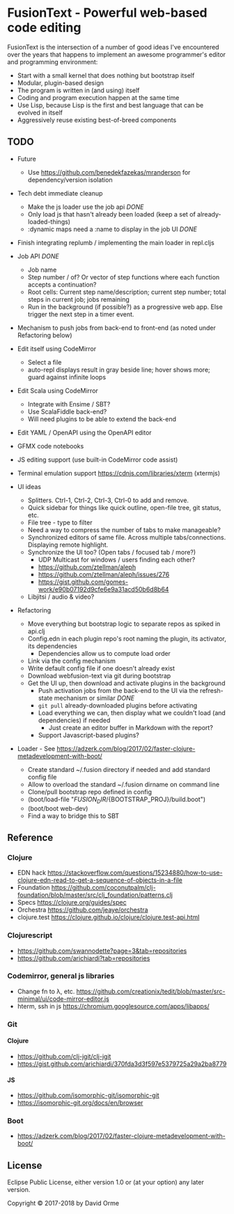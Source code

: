 # FusionText - Powerful web-based code editing

FusionText is the intersection of a number of good ideas I've encountered over the years
that happens to implement an awesome programmer's editor and programming environment:

* Start with a small kernel that does nothing but bootstrap itself
* Modular, plugin-based design
* The program is written in (and using) itself
* Coding and program execution happen at the same time
* Use Lisp, because Lisp is the first and best language that can be evolved in itself
* Aggressively reuse existing best-of-breed components

## TODO

* Future
  * Use https://github.com/benedekfazekas/mranderson for dependency/version isolation

* Tech debt immediate cleanup
  * Make the js loader use the job api  *DONE*
  * Only load js that hasn't already been loaded (keep a set of already-loaded-things)
  * :dynamic maps need a :name to display in the job UI *DONE*

* Finish integrating replumb / implementing the main loader in repl.cljs

* Job API *DONE*
  * Job name
  * Step number / of? Or vector of step functions where each function accepts a continuation?
  * Root cells: Current step name/description; current step number; total steps in current job; jobs remaining
  * Run in the background (if possible?) as a progressive web app.  Else trigger the next step in a timer event.

* Mechanism to push jobs from back-end to front-end (as noted under Refactoring below)

* Edit itself using CodeMirror
  * Select a file
  * auto-repl displays result in gray beside line; hover shows more; guard against infinite loops

* Edit Scala using CodeMirror
  * Integrate with Ensime / SBT?
  * Use ScalaFiddle back-end?
  * Will need plugins to be able to extend the back-end

* Edit YAML / OpenAPI using the OpenAPI editor

* GFMX code notebooks

* JS editing support (use built-in CodeMirror code assist)

* Terminal emulation support https://cdnjs.com/libraries/xterm  (xtermjs)

* UI ideas
  * Splitters.  Ctrl-1, Ctrl-2, Ctrl-3, Ctrl-0 to add and remove.
  * Quick sidebar for things like quick outline, open-file tree, git status, etc.
  * File tree - type to filter
  * Need a way to compress the number of tabs to make manageable?
  * Synchronized editors of same file.  Across multiple tabs/connections.  Displaying remote highlight.
  * Synchronize the UI too?  (Open tabs / focused tab / more?)
    * UDP Multicast for windows / users finding each other?
    * https://github.com/ztellman/aleph
    * https://github.com/ztellman/aleph/issues/276
    * https://gist.github.com/gomes-work/e90b07192d9cfe6e9a31acd50b6d8b64
  * Libjitsi / audio & video?

* Refactoring
  * Move everything but bootstrap logic to separate repos as spiked in api.clj
  * Config.edn in each plugin repo's root naming the plugin, its activator, its dependencies
    * Dependencies allow us to compute load order
  * Link via the config mechanism
  * Write default config file if one doesn't already exist
  * Download webfusion-text via git during bootstrap
  * Get the UI up, then download and activate plugins in the background
    * Push activation jobs from the back-end to the UI via the refresh-state mechanism or similar *DONE*
    * `git pull` already-downloaded plugins before activating
    * Load everything we can, then display what we couldn't load (and dependencies) if needed
      * Just create an editor buffer in Markdown with the report?
    * Support Javascript-based plugins?

* Loader - See https://adzerk.com/blog/2017/02/faster-clojure-metadevelopment-with-boot/
  * Create standard ~/.fusion directory if needed and add standard config file
  * Allow to overload the standard ~/.fusion dirname on command line
  * Clone/pull bootstrap repo defined in config
  * (boot/load-file "${FUSION_DIR}/${BOOTSTRAP_PROJ}/build.boot")
  * (boot/boot web-dev)
  * Find a way to bridge this to SBT

## Reference

### Clojure
* EDN hack  https://stackoverflow.com/questions/15234880/how-to-use-clojure-edn-read-to-get-a-sequence-of-objects-in-a-file
* Foundation https://github.com/coconutpalm/clj-foundation/blob/master/src/clj_foundation/patterns.clj
* Specs https://clojure.org/guides/spec
* Orchestra https://github.com/jeaye/orchestra
* clojure.test https://clojure.github.io/clojure/clojure.test-api.html


### Clojurescript
* https://github.com/swannodette?page=3&tab=repositories
* https://github.com/arichiardi?tab=repositories


### Codemirror, general js libraries
* Change fn to λ, etc. https://github.com/creationix/tedit/blob/master/src-minimal/ui/code-mirror-editor.js
* hterm, ssh in js https://chromium.googlesource.com/apps/libapps/


### Git
#### Clojure
* https://github.com/clj-jgit/clj-jgit
* https://gist.github.com/arichiardi/370fda3d3f597e5379725a29a2ba8779

#### JS
* https://github.com/isomorphic-git/isomorphic-git
* https://isomorphic-git.org/docs/en/browser


### Boot
* https://adzerk.com/blog/2017/02/faster-clojure-metadevelopment-with-boot/



## License

Eclipse Public License, either version 1.0 or (at your option) any later version.

Copyright © 2017-2018 by David Orme
